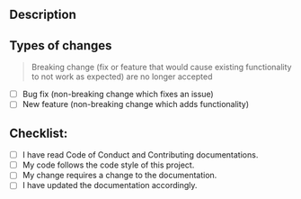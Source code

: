 <!--- Provide a general summary of your changes in the Title above -->

## Description
<!--- Describe your changes in detail -->

## Types of changes
<!--- What types of changes does your code introduce? Put an `x` in all the boxes that apply: -->

> Breaking change (fix or feature that would cause existing functionality to not work as expected) are no longer accepted

- [ ] Bug fix (non-breaking change which fixes an issue)
- [ ] New feature (non-breaking change which adds functionality)

## Checklist:
<!--- Go over all the following points, and put an `x` in all the boxes that apply. -->
<!--- If you're unsure about any of these, don't hesitate to ask. We're here to help! -->
- [ ] I have read Code of Conduct and Contributing documentations.
- [ ] My code follows the code style of this project.
- [ ] My change requires a change to the documentation.
- [ ] I have updated the documentation accordingly.